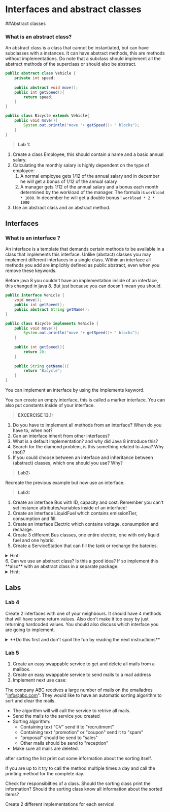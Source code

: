 # Interfaces and abstract classes
##Abstract classes
### What is an abstract class?
An abstract class is a class that cannot be instantiated, but can have subclasses with a instances. It can have abstract methods, this are methods without implementations. Do note that a subclass should implement all the abstract methods of the superclass or should also be abstract.

```java
public abstract class Vehicle {
	private int speed;
    
    public abstract void move();
    public int getSpeed(){
    	return speed;
    }
}

public class Bicycle extends Vehicle{
	public void move(){
    	System.out.println("move "+ getSpeed()+ " blocks");
    }
}
```

> **Lab 1:**
> 
1. Create a class Employee, this should contain a name and a basic annual salary.
2. Calculating the monthly salary is highly dependent on the type of employee:
	1. A normal employee gets 1/12 of the annual salary and in december he will get a bonus of 1/12 of the annual salary
	2. A manager gets 1/12 of the annual salary and a bonus each month determined by the workload of the manager. The formula is ```workload * 1000```. In december he will get a double bonus ! ```workload * 2 * 1000```
3. Use an abstract class and an abstract method.

## Interfaces
### What is an interface ?
An interface is a template that demands certain methods to be available in a class that implements this interface. Unlike (abstact) classes you may implement different interfaces in a single class. Within an interface all methods you add are implicitly defined as public abstract, even when you remove these keywords.

Before java 8 you couldn't have an implementation inside of an interface, this changed in java 8. But just because you can doesn't mean you should.

```java
public interface Vehicle {
	void move();
    public int getSpeed();
    public abstract String getName();
}

public class Bicycle implements Vehicle {
	public void move(){
    	System.out.println("move "+ getSpeed()+ " blocks");
    }
    
    public int getSpeed(){
    	return 20;
    }
    
    public String getName(){
    	return "Bicycle";
    }
}
```

You can implement an interface by using the implements keyword. 

You can create an empty interface, this is called a marker interface.
You can also put constants inside of your interface.

> **EXCERCISE 13.1:**
> 
1. Do you have to implement all methods from an interface? When do you have to, when not?
2. Can an interface inherit from other interfaces?
3. What is a default implementation? and why did Java 8 introduce this? 
4. Search for the diamond problem, is this something related to Java? Why (not)?
5. If you could choose between an interface and inheritance between (abstract) classes, which one should you use? Why?

> **Lab2:**
> 
Recreate the previous example but now use an interface.

> **Lab3:**
> 
1. Create an interface Bus with ID, capacity and cost. Remember you can't set instance attributes/variables inside of an interface!
2. Create an interface LiquidFuel which contains emissionTier, consumption and fill.
3. Create an interface Electric which contains voltage, consumption and recharge.
4. Create 3 different Bus classes, one entire electric, one with only liquid fuel and one hybrid.
5. Create a ServiceStation that can fill the tank or recharge the bateries. 
<details><summary>Hint:</summary>
Don't use 3 methods you can do this by polymorphism.
</details>
6. Can we use an abstract class? Is this a good idea? If so implement this **also** with an abstract class in a separate package.
<details><summary>Hint:</summary>
If someone gives you to choice to be lazy it probably is a bad idea.
</details>

## Labs
### Lab 4
Create 2 interfaces with one of your neighbours. It should have 4 methods that will have some return values. Also don't make it too easy by just returning hardcoded values. You should also discuss which interface you are going to implement.
<details><summary>**Do this first and don't spoil the fun by reading the next instructions**</summary>
Implement a service that uses one of the interfaces without talking with your neighbour. 

Implement the other interface. Make sure your neighbour does it the other way around.
Discuss your implementation with your neighbour. 
Will everything work ? of did you expect another value?
Is your code null safe?
</details>

### Lab 5
1. Create an easy swappable service to get and delete all mails from a mailbox.
2. Create an easy swappable service to send mails to a mail address
3. Implement next use case:

The company ABC receives a large number of mails on the emailadres "info@abc.com". They would like to have an automatic sorting algorithm to sort and clear the mails.
* The algorithm will will call the service to retrive all mails.
* Send the mails to the service you created
* Sorting algorithm: 
	* Containing text "CV" send it to "recruitment" 
	* Containing text "promotion" or "coupon" send it to "spam" 
	* "proposal" should be send to "sales" 
	* Other mails should be send to "reception"
* Make sure all mails are deleted.

after sorting the list print out some information about the sorting itself.

If you are up to it try to call the method multiple times a day and call the printing method for the complete day.

Check for responsibilties of a class. Should the sorting class print the information? Should the sorting class know all information about the sorted items? 

Create 2 different implementations for each service!
